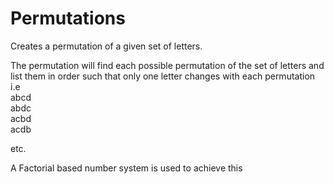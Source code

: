 # Permutations

Creates a permutation of a given set of letters.

The permutation will find each possible permutation of the set of letters and list them in order such that only one letter changes with each permutation
i.e<br>
abcd<br>
abdc<br>
acbd<br>
acdb <br>


etc.


A Factorial based number system is used to achieve this